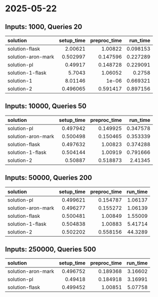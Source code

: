# 2025-05-22

## Inputs: 1000, Queries 20

| solution           |   setup_time |   preproc_time |   run_time |
|:-------------------|-------------:|---------------:|-----------:|
| solution-flask     |     2.00621  |       1.00822  |   0.098153 |
| solution-aron-mark |     0.502997 |       0.147596 |   0.227289 |
| solution-pl        |     0.49917  |       0.148728 |   0.229091 |
| solution-1-flask   |     5.7043   |       1.06052  |   0.2758   |
| solution-1         |     8.01146  |       1e-06    |   0.669321 |
| solution-2         |     0.496065 |       0.591417 |   0.897156 |

## Inputs: 10000, Queries 50

| solution           |   setup_time |   preproc_time |   run_time |
|:-------------------|-------------:|---------------:|-----------:|
| solution-pl        |     0.497942 |       0.149925 |   0.347578 |
| solution-aron-mark |     0.500498 |       0.150465 |   0.353339 |
| solution-flask     |     0.497632 |       1.00823  |   0.374288 |
| solution-1-flask   |     0.504144 |       1.00919  |   0.791666 |
| solution-2         |     0.50887  |       0.518873 |   2.41345  |

## Inputs: 50000, Queries 200

| solution           |   setup_time |   preproc_time |   run_time |
|:-------------------|-------------:|---------------:|-----------:|
| solution-pl        |     0.499621 |       0.154787 |    1.06137 |
| solution-aron-mark |     0.496277 |       0.155272 |    1.06139 |
| solution-flask     |     0.500481 |       1.00849  |    1.55009 |
| solution-1-flask   |     0.504838 |       1.00883  |    5.41714 |
| solution-2         |     0.502202 |       0.558156 |   44.3289  |

## Inputs: 250000, Queries 500

| solution           |   setup_time |   preproc_time |   run_time |
|:-------------------|-------------:|---------------:|-----------:|
| solution-aron-mark |     0.496752 |       0.189368 |    3.16602 |
| solution-pl        |     0.49418  |       0.184918 |    3.16991 |
| solution-flask     |     0.499452 |       1.00851  |    5.07758 |